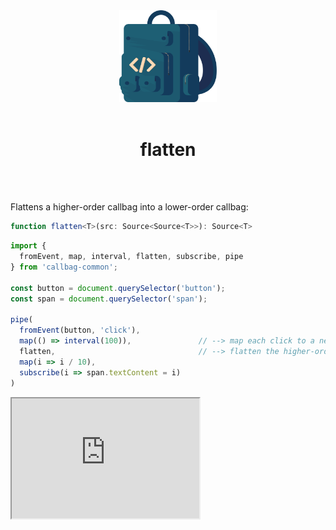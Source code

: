 <div align="center">
  <img src="/callbag.svg" width="156"/>
  <br><br>
  <h1>flatten</h1>
  <br><br>
</div>

Flattens a higher-order callbag into a lower-order callbag:

```ts
function flatten<T>(src: Source<Source<T>>): Source<T>
```
```ts
import {
  fromEvent, map, interval, flatten, subscribe, pipe
} from 'callbag-common';

const button = document.querySelector('button');
const span = document.querySelector('span');

pipe(
  fromEvent(button, 'click'),
  map(() => interval(100)),               // --> map each click to a new interval (higher-order callbag)
  flatten,                                // --> flatten the higher-order callbag
  map(i => i / 10),
  subscribe(i => span.textContent = i)
)
```
<iframe src="https://callbag-flatten.stackblitz.io" height="192"/>

> :Buttons
> > :Button label=► Try It!, url=https://stackblitz.com/edit/callbag-flatten

<br>

> ☝️ In this example, we turn each click into a new interval. So we start with a callbag of click events,
> then transform it into a callbag of intervals. Since each interval is a callbag itself, we basically
> have a callbag of callbags, which is a higher-order callbag.

`flatten()` subscribes to the latest callbag emitted from the source. When a new callbag is emitted,
it will cancel the subscription to the previous one and subscribe to the new one.

<br>

---

<br>

👉 A commonly used higher-order callbag pattern is mapping user input to requests (which are callbags themselves).
It is common to use `flatten()` in this pattern:

```ts
import {
  fromPromise, fromEvent, flatten, subscribe, pipe, map,
} from 'callbag-common';

const input = document.querySelector('input');
const button = document.querySelector('button');
const span = document.querySelector('span');

const getRepo = async (repo) => {
  try {
    const res = await fetch('https://api.github.com/repos/' + repo);
    return await res.json();
  } catch {}
}

pipe(
  fromEvent(button, 'click'),
  map(() => fromPromise(getRepo(input.value))),
  flatten,
  map(repo => repo?.stargazers_count || '??'),
  subscribe(count => span.textContent = count)
);
```
> :Buttons
> > :Button label=► Try It!, url=https://stackblitz.com/edit/callbag-github-stars-recipe

<br>

- [Source](https://github.com/staltz/callbag-flatten)

<br>

---

> :ToCPrevNext